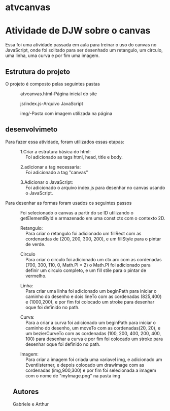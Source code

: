 # atvcanvas
<h1>Atividade de DJW sobre o canvas</h1>
 <p>Essa foi uma atividade passada em aula para treinar o uso do canvas no JavaScript, onde foi solitado para ser desenhado um retangulo, um circulo, uma linha, uma curva e por fim uma imagem.</p>
<h2>Estrutura do projeto</h2>
<p>O projeto é composto pelas seguintes pastas</p>
 <ul>
  <ol>atvcanvas.html-Página inicial do site</ol>
  <ol>js/index.js-Arquivo JavaScript</ol>
  <ol>img/-Pasta com imagem utilizada na página</ol>
 </ul>
<h2>desenvolvimeto</h2>
<p>Para fazer essa atividade, foram utilizados essas etapas:</p>
<ul>
  <ol>1.Criar a estrutura básica do html:</ol>
  <dd>Foi adicionado as tags html, head, title e body.</dd>
  <ol>2.adicionar a tag necessaria:</ol>
  <dd>Foi adicionado a tag "canvas"</dd>
  <ol>3.Adicionar o JavaScript:</ol>
  <dd>Foi adicionado o arquivo index.js para desenhar no canvas usando o JavaScript.</dd>
</ul>
<p>Para desenhar as formas foram usados os seguintes passos</p>
<ul>
  <ol>Foi selecionado o canvas a partir do se ID utilizando o getElementById e armazenado em uma const ctx com o contexto 2D.</ol>
 <ol>Retangulo:</ol> 
 <dd>Para criar o retangulo foi adicionado um fillRect com as cordenardas de (200, 200, 300, 200), e um fillStyle para o pintar de verde.</dd> 
 <ol>Circulo</ol>
 <dd>Para criar o circulo foi adicionado um ctx.arc com as cordenadas (700, 300, 110, 0, Math.PI * 2) o Math.PI foi adicionado para definir um circulo completo, e um fill stile para o pintar de vermelho.</dd>
 <ol>Linha:</ol>
 <dd>Para criar uma linha foi adicionado um beginPath para iniciar o caminho do desenho e dois lineTo com as cordenadas (825,400) e (1000,200), e por fim foi colocado um stroke para desenhar oque foi definido no path.</dd>
 <ol>Curva:</ol>
 <dd>Para a criar a curva foi adicionado um beginPath para iniciar o caminho do desenho, um moveTo com as cordenadas(20, 20), e um bezierCurveTo com as cordenadas (100, 200, 400, 200, 400, 100) para desenhar a curva e por fim foi colocado um stroke para desenhar oque foi definido no path.</dd>
 <ol>Imagem:</ol>
 <dd>Para criar a imagem foi criada uma variavel img, e adicionado um Eventlisterner, e depois colocado um drawImage com as cordenadas (img,900,300) e por fim foi selecionada a imagem com o nome de "myImage.png" na pasta img</dd>
 <h2>Autores</h2>
 Gabriele e Arthur
 
